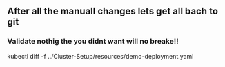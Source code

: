 ## After all the manuall changes lets get all bach to git

### Validate nothig the you didnt want will no breake!!

kubectl diff -f ../Cluster-Setup/resources/demo-deployment.yaml